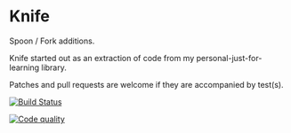 Knife
=====

Spoon / Fork additions.

Knife started out as an extraction of code from my personal-just-for-learning
library.

Patches and pull requests are welcome if they are accompanied by test(s).


[![Build Status](https://travis-ci.org/dubgeiser/Knife.svg)](https://travis-ci.org/dubgeiser/Knife)

[![Code quality](https://scrutinizer-ci.com/g/dubgeiser/Knife/badges/quality-score.png?b=master)](https://scrutinizer-ci.com/g/dubgeiser/Knife)
